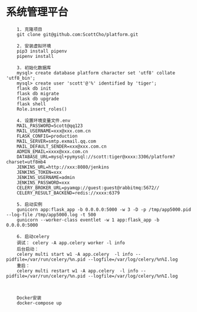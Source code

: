 系统管理平台
=============================================

        1. 克隆项目
        git clone git@github.com:ScottCho/platform.git

        2. 安装虚拟环境
        pip3 install pipenv
        pipenv install

        3. 初始化数据库
        mysql> create database platform character set 'utf8' collate 'utf8_bin';
        mysql> create user 'scott'@'%' identified by 'tiger';
        flask db init
        flask db migrate
        flask db upgrade
        flask shell
        Role.insert_roles()

        4. 设置环境变量文件.env
        MAIL_PASSWORD=Scott@qq123
        MAIL_USERNAME=xxx@xxx.com.cn
        FLASK_CONFIG=production
        MAIL_SERVER=smtp.exmail.qq.com
        MAIL_DEFAULT_SENDER=xxx@xxx.com.cn
        ADMIN_EMAIL=xxxx@xxx.com.cn
        DATABASE_URL=mysql+pymysql://scott:tiger@xxxx:3306/platform?charset=utf8mb4
        JENKINS_URL=http://xxx:8080/jenkins
        JENKINS_TOKEN=xxx
        JENKINS_USERNAME=admin
        JENKINS_PASSWORD=xxx
        CELERY_BROKER_URL=pyamqp://guest:guest@rabbitmq:5672//
        CELERY_RESULT_BACKEND=redis://xxxx:6379

        5. 启动实例
        gunicorn app:flask_app -b 0.0.0.0:5000 -w 3 -D -p /tmp/app5000.pid --log-file /tmp/app5000.log -t 500
        gunicorn --worker-class eventlet -w 1 app:flask_app -b 0.0.0.0:5000

        6. 启动celery
        调试： celery -A app.celery worker -l info
        后台启动：
        celery multi start w1 -A app.celery  -l info --pidfile=/var/run/celery/%n.pid --logfile=/var/log/celery/%n%I.log
        重启：
        celery multi restart w1 -A app.celery  -l info --pidfile=/var/run/celery/%n.pid --logfile=/var/log/celery/%n%I.log 



        Docker安装
        docker-compose up
